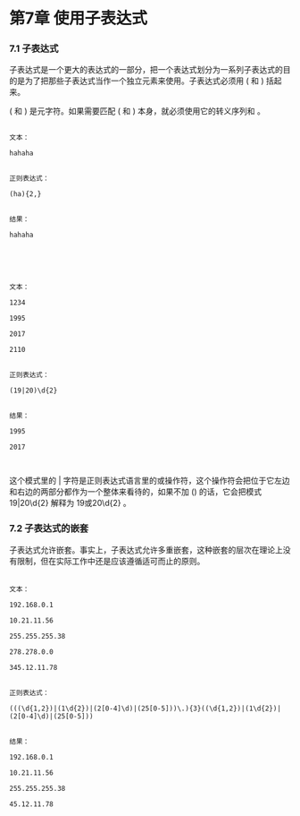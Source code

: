 <!DOCTYPE html>
<html lang="en">
<head>
	<meta charset="UTF-8">
	<title>chapter07</title>
	<link rel="stylesheet" type="text/css" href="css/main.css">
</head>
<body>
	<h1>第7章 使用子表达式</h1>
	<h3>7.1 子表达式</h3>
	<p>
		子表达式是一个更大的表达式的一部分，把一个表达式划分为一系列子表达式的目的是为了把那些子表达式当作一个独立元素来使用。子表达式必须用 ( 和 ) 括起来。<br />

( 和 ) 是元字符。如果需要匹配 ( 和 ) 本身，就必须使用它的转义序列和 。<br />

<code>
文本：<br />
hahaha<br /><br />
正则表达式：<br />
(ha){2,}<br /><br />
结果：<br />
hahaha<br /><br />
</code><br /><br />

<code>
文本：<br />
1234<br />
1995<br />
2017<br />
2110<br /><br />
正则表达式：<br />
(19|20)\d{2}<br /><br />
结果：<br />
1995<br />
2017<br /><br />
</code>

这个模式里的 | 字符是正则表达式语言里的或操作符，这个操作符会把位于它左边和右边的两部分都作为一个整体来看待的，如果不加 () 的话，它会把模式 19|20\d{2} 解释为 19或20\d{2} 。
</p>
	<h3>7.2 子表达式的嵌套</h3>
	<p>
子表达式允许嵌套。事实上，子表达式允许多重嵌套，这种嵌套的层次在理论上没有限制，但在实际工作中还是应该遵循适可而止的原则。<br /><br />
<code>
文本：<br />
192.168.0.1<br />
10.21.11.56<br />
255.255.255.38<br />
278.278.0.0<br />
345.12.11.78<br /><br />
正则表达式：<br />
(((\d{1,2})|(1\d{2})|(2[0-4]\d)|(25[0-5]))\.){3}((\d{1,2})|(1\d{2})|(2[0-4]\d)|(25[0-5]))<br /><br />
结果：<br />
192.168.0.1<br />
10.21.11.56<br />
255.255.255.38<br />
45.12.11.78
</code>
</p>

</body>
</html>